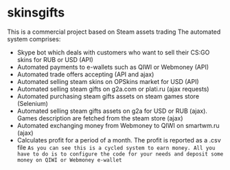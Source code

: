 # skinsgifts
This is a commercial project based on Steam assets trading
The automated system comprises:
* Skype bot which deals with customers who want to sell their CS:GO skins for RUB or USD (API)
* Automated payments to e-wallets such as QIWI or Webmoney (API)
* Automated trade offers accepting (API and ajax)
* Automated selling steam skins on OPSkins market for USD (API)
* Automated selling steam gifts on g2a.com or plati.ru (ajax requests)
* Automated purchasing steam gifts assets on steam games store (Selenium)
* Automated selling steam gifts assets on g2a for USD or RUB (ajax). Games description are fetched from the steam store (ajax)
* Automated exchanging money from Webmoney to QIWI on smartwm.ru (ajax)
* Calculates profit for a period of a month. The profit is reported as a .csv file
`As you can see this is a cycled system to earn money. All you have to do is to configure the code for your needs and deposit some money on QIWI or Webmoney e-wallet`
